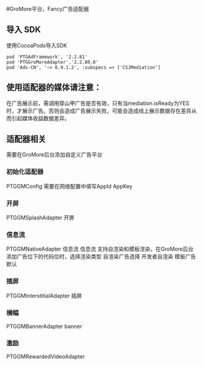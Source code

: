 #GroMore平台，Fancy广告适配器

## 导入 SDK
使用CocoaPods导入SDK

```shell
pod 'PTGAdFramework', '2.2.81'
pod 'PTGGroMoreAdapter','2.2.80.0'            
pod 'Ads-CN', '~> 6.9.1.2', :subspecs => ['CSJMediation']
```

## 使用适配器的媒体请注意：
在广告展示前，需调用穿山甲广告是否有效，只有当mediation.isReady为YES时，才展示广告。否则会造成广告展示失败，可能会造成线上展示数据存在差异从而引起媒体收益数据差异。

## 适配器相关
需要在GroMore后台添加自定义广告平台

### 初始化适配器
PTGGMConfig
需要在网络配置中填写AppId AppKey
   
### 开屏
PTGGMSplashAdapter               开屏

### 信息流
PTGGMNativeAdapter               信息流
信息流 支持自渲染和模板渲染，在GroMore后台添加广告位下的代码位时，选择渲染类型
自渲染广告选择 开发者自渲染 
模板广告 默认

### 插屏
PTGGMInterstitialAdapter         插屏

### 横幅
PTGGMBannerAdapter               banner

### 激励
PTGGMRewardedVideoAdapter
